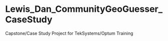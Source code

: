 # Lewis_Dan_CommunityGeoGuesser_CaseStudy
Capstone/Case Study Project for TekSystems/Optum Training
